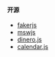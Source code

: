#### 开源
- [fakerjs](https://fakerjs.dev/)
- [mswjs](https://mswjs.io/)
- [dinero.js](https://github.com/dinerojs/dinero.js)
- [calendar.js](https://github.com/jjonline/calendar.js)
